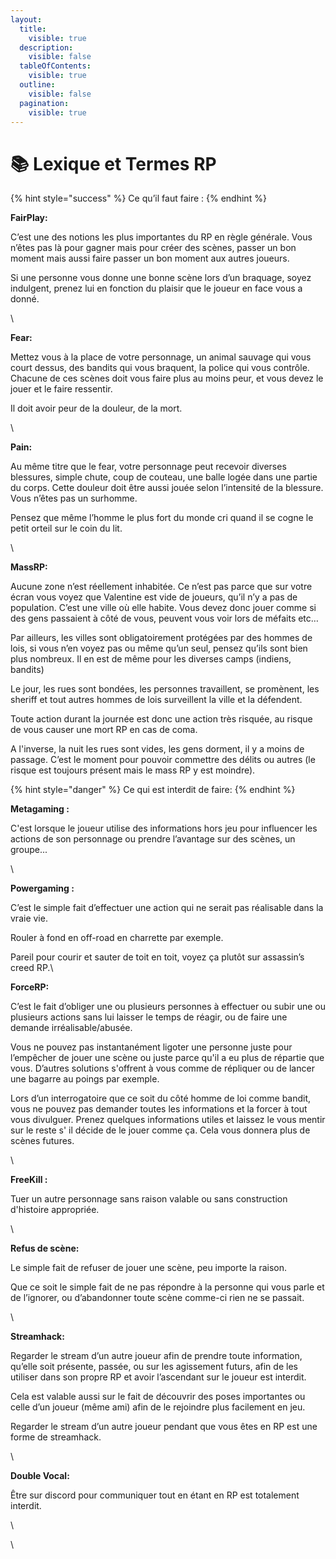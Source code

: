 ```yaml
---
layout:
  title:
    visible: true
  description:
    visible: false
  tableOfContents:
    visible: true
  outline:
    visible: false
  pagination:
    visible: true
---
```


# 📚 Lexique et Termes RP

{% hint style="success" %}
Ce qu’il faut faire :
{% endhint %}

**FairPlay:**

C’est une des notions les plus importantes du RP en règle générale. Vous n’êtes pas là pour gagner mais pour créer des scènes, passer un bon moment mais aussi faire passer un bon moment aux autres joueurs.

Si une personne vous donne une bonne scène lors d’un braquage, soyez indulgent, prenez lui en fonction du plaisir que le joueur en face vous a donné.

\


**Fear:**&#x20;

Mettez vous à la place de votre personnage, un animal sauvage qui vous court dessus, des bandits qui vous braquent, la police qui vous contrôle. Chacune de ces scènes doit vous faire plus au moins peur, et vous devez le jouer et le faire ressentir.

Il doit avoir peur de la douleur, de la mort.

\


**Pain:**&#x20;

Au même titre que le fear, votre personnage peut recevoir diverses blessures, simple chute, coup de couteau, une balle logée dans une partie du corps. Cette douleur doit être aussi jouée selon l’intensité de la blessure. Vous n’êtes pas un surhomme.&#x20;

Pensez que même l’homme le plus fort du monde cri quand il se cogne le petit orteil sur le coin du lit.

\


**MassRP:**&#x20;

Aucune zone n’est réellement inhabitée. Ce n’est pas parce que sur votre écran vous voyez que Valentine est vide de joueurs, qu’il n’y a pas de population. C’est une ville où elle habite. Vous devez donc jouer comme si des gens passaient à côté de vous, peuvent vous voir lors de méfaits etc…

Par ailleurs, les villes sont obligatoirement protégées par des hommes de lois, si vous n’en voyez pas ou même qu’un seul, pensez qu’ils sont bien plus nombreux. Il en est de même pour les diverses camps (indiens, bandits)

Le jour, les rues sont bondées, les personnes travaillent, se promènent, les sheriff et tout autres hommes de lois surveillent la ville et la défendent.

Toute action durant la journée est donc une action très risquée, au risque de vous causer une mort RP en cas de coma.

A l'inverse, la nuit les rues sont vides, les gens dorment, il y a moins de passage. C’est le moment pour pouvoir commettre des délits ou autres (le risque est toujours présent mais le mass RP y est moindre).



{% hint style="danger" %}
Ce qui est interdit de faire:
{% endhint %}

**Metagaming :**

C'est lorsque le joueur utilise des informations hors jeu pour influencer les actions de son personnage ou prendre l’avantage sur des scènes, un groupe...

\


**Powergaming :**

C’est le simple fait d’effectuer une action qui ne serait pas réalisable dans la vraie vie.

Rouler à fond en off-road en charrette par exemple.

Pareil pour courir et sauter de toit en toit, voyez ça plutôt sur assassin’s creed RP.\




**ForceRP:**

C’est le fait d’obliger une ou plusieurs personnes à effectuer ou subir une ou plusieurs actions sans lui laisser le temps de réagir, ou de faire une demande irréalisable/abusée.

Vous ne pouvez pas instantanément ligoter une personne juste pour l’empêcher de jouer une scène ou juste parce qu'il a eu plus de répartie que vous. D’autres solutions s'offrent à vous comme de répliquer ou de lancer une bagarre au poings par exemple.

Lors d’un interrogatoire que ce soit du côté homme de loi comme bandit, vous ne pouvez pas demander toutes les informations et la forcer à tout vous divulguer. Prenez quelques informations utiles et laissez le vous mentir sur le reste s' il décide de le jouer comme ça. Cela vous donnera plus de scènes futures.

\


**FreeKill :**

Tuer un autre personnage sans raison valable ou sans construction d'histoire appropriée.

\


**Refus de scène:**

Le simple fait de refuser de jouer une scène, peu importe la raison.

Que ce soit le simple fait de ne pas répondre à la personne qui vous parle et de l’ignorer, ou d’abandonner toute scène comme-ci rien ne se passait.

\


**Streamhack:**

Regarder le stream d’un autre joueur afin de prendre toute information, qu’elle soit présente, passée, ou sur les agissement futurs, afin de les utiliser dans son propre RP et avoir l’ascendant sur le joueur est interdit.

Cela est valable aussi sur le fait de découvrir des poses importantes ou celle d’un joueur (même ami) afin de le rejoindre plus facilement en jeu.

Regarder le stream d’un autre joueur pendant que vous êtes en RP est une forme de streamhack.

\


**Double Vocal:**

Être sur discord pour communiquer tout en étant en RP est totalement interdit.

\


\
